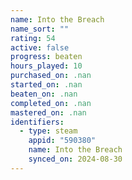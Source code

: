 ```yaml
---
name: Into the Breach
name_sort: ""
rating: 54
active: false
progress: beaten
hours_played: 10
purchased_on: .nan
started_on: .nan
beaten_on: .nan
completed_on: .nan
mastered_on: .nan
identifiers:
  - type: steam
    appid: "590380"
    name: Into the Breach
    synced_on: 2024-08-30
---
```

